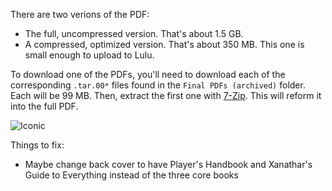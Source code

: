 There are two verions of the PDF:
 - The full, uncompressed version. That's about 1.5 GB.
 - A compressed, optimized version. That's about 350 MB. This one is small enough to upload to Lulu.
 
 To download one of the PDFs, you'll need to download each of the corresponding `.tar.00*` files found in the `Final PDFs (archived)` folder. Each will be 99 MB. Then, extract the first one with [7-Zip](https://www.7-zip.org/). This will reform it into the full PDF.

![Iconic](https://github.com/TheKingElessar/Dougyns-Codex-of-the-Spells/blob/master/Iconic.png?raw=true)

Things to fix:
 - Maybe change back cover to have Player's Handbook and Xanathar's Guide to Everything instead of the three core books